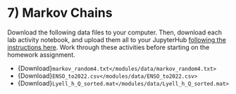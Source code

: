 # 7) Markov Chains


Download the following data files to your computer. Then, download each lab activity notebook, and upload them all to your JupyterHub [following the instructions here](/resources/b-learning-jupyter.md#jupyterhub). Work through these activities before starting on the homework assignment.

* {Download}`markov_random4.txt</modules/data/markov_random4.txt>`
* {Download}`ENSO_to2022.csv</modules/data/ENSO_to2022.csv>`
* {Download}`Lyell_h_Q_sorted.mat</modules/data/Lyell_h_Q_sorted.mat>`


